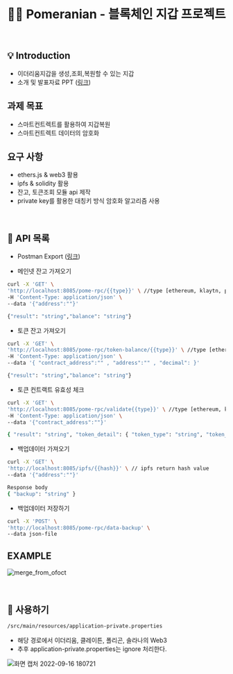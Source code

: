 # 🙋‍♂️ Pomeranian - 블록체인 지갑 프로젝트

<br>

## 💡 Introduction
- 이더리움지갑을 생성,조회,복원할 수 있는 지갑
- 소개 및 발표자료 PPT ([링크](https://github.com/tyrannojung/Pomeranian/blob/main/ppt.pdf))

## 과제 목표

- 스마트컨트렉트를 활용하여 지갑복원
- 스마트컨트렉트 데이터의 암호화

## 요구 사항

- ethers.js & web3 활용
- ipfs & solidity 활용
- 잔고, 토큰조회 모듈 api 제작
- private key를 활용한 대칭키 방식 암호화 알고리즘 사용

<br>

## 🔖 API 목록

- Postman Export ([링크](https://github.com/tyrannojung/Pomeranian/blob/main/postman.json)) 

- 메인넷 잔고 가져오기
```bash
curl -X 'GET' \
'http://localhost:8085/pome-rpc/{{type}}' \ //type [ethereum, klaytn, polygon, solana]
-H 'Content-Type: application/json' \
--data '{"address":""}'

{"result": "string","balance": "string"}
```


- 토큰 잔고 가져오기
```bash
curl -X 'GET' \
'http://localhost:8085/pome-rpc/token-balance/{{type}}' \ //type [ethereum, klaytn, polygon, solana]
-H 'Content-Type: application/json' \
--data '{ "contract_address":"" , "address":"" , "decimal": }'

{"result": "string","balance": "string"}
```


- 토큰 컨트랙트 유효성 체크
```bash
curl -X 'GET' \
'http://localhost:8085/pome-rpc/validate{{type}}' \ //type [ethereum, klaytn, polygon, solana]
-H 'Content-Type: application/json' \
--data '{"contract_address":""}'

{ "result": "string", "token_detail": { "token_type": "string", "token_contract": "string", "token_img": "string", "token_symbol": "string", "token_decimals": int, "token_volume": int } }
```


- 백업데이터 가져오기
```bash
curl -X 'GET' \
'http://localhost:8085/ipfs/{{hash}}' \ // ipfs return hash value
--data '{"address":""}'

Response body
{ "backup": "string" }
```



- 백업데이터 저장하기
```bash
curl -X 'POST' \
'http://localhost:8085/pome-rpc/data-backup' \
--data json-file
```

## EXAMPLE
![merge_from_ofoct](https://user-images.githubusercontent.com/58019931/190841578-323e40b0-29a7-4258-905b-c130f8675859.jpg)




<br>

## 🔖 사용하기

```bash
/src/main/resources/application-private.properties
```
- 해당 경로에서 이더리움, 클레이튼, 폴리곤, 솔라나의 Web3
- 추후 application-private.properties는 ignore 처리한다.


![화면 캡처 2022-09-16 180721](https://user-images.githubusercontent.com/58019931/190601557-3e651a9d-599c-43f6-b128-8d38f53a0f60.png)

